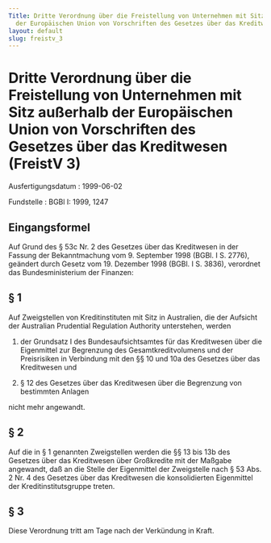 ```yaml
---
Title: Dritte Verordnung über die Freistellung von Unternehmen mit Sitz außerhalb
  der Europäischen Union von Vorschriften des Gesetzes über das Kreditwesen
layout: default
slug: freistv_3
---
```


# Dritte Verordnung über die Freistellung von Unternehmen mit Sitz außerhalb der Europäischen Union von Vorschriften des Gesetzes über das Kreditwesen (FreistV 3)

Ausfertigungsdatum
:   1999-06-02

Fundstelle
:   BGBl I: 1999, 1247



## Eingangsformel

Auf Grund des § 53c Nr. 2 des Gesetzes über das Kreditwesen in der
Fassung der Bekanntmachung vom 9. September 1998 (BGBl. I S. 2776),
geändert durch Gesetz vom 19. Dezember 1998 (BGBl. I S. 3836),
verordnet das Bundesministerium der Finanzen:


## § 1

Auf Zweigstellen von Kreditinstituten mit Sitz in Australien, die der
Aufsicht der Australian Prudential Regulation Authority unterstehen,
werden

1.  der Grundsatz I des Bundesaufsichtsamtes für das Kreditwesen über die
    Eigenmittel zur Begrenzung des Gesamtkreditvolumens und der
    Preisrisiken in Verbindung mit den §§ 10 und 10a des Gesetzes über das
    Kreditwesen und


2.  § 12 des Gesetzes über das Kreditwesen über die Begrenzung von
    bestimmten Anlagen



nicht mehr angewandt.


## § 2

Auf die in § 1 genannten Zweigstellen werden die §§ 13 bis 13b des
Gesetzes über das Kreditwesen über Großkredite mit der Maßgabe
angewandt, daß an die Stelle der Eigenmittel der Zweigstelle nach § 53
Abs. 2 Nr. 4 des Gesetzes über das Kreditwesen die konsolidierten
Eigenmittel der Kreditinstitutsgruppe treten.


## § 3

Diese Verordnung tritt am Tage nach der Verkündung in Kraft.

